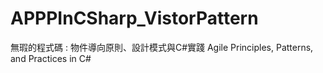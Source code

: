 # APPPInCSharp_VistorPattern

無瑕的程式碼 : 物件導向原則、設計模式與C#實踐 Agile Principles, Patterns, and Practices in C#
